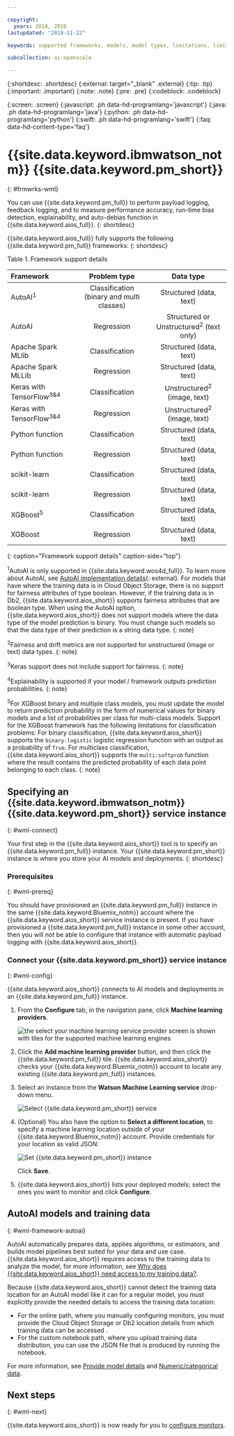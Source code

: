 ```yaml
---

copyright:
  years: 2018, 2020
lastupdated: "2019-11-22"

keywords: supported frameworks, models, model types, limitations, limits, XGBoost, AutoAI, Keras, scikit-learn, Spark, Python

subcollection: ai-openscale

---
```


{:shortdesc: .shortdesc}
{:external: target="_blank" .external}
{:tip: .tip}
{:important: .important}
{:note: .note}
{:pre: .pre}
{:codeblock: .codeblock}

{:screen: .screen}
{:javascript: .ph data-hd-programlang='javascript'}
{:java: .ph data-hd-programlang='java'}
{:python: .ph data-hd-programlang='python'}
{:swift: .ph data-hd-programlang='swift'}
{:faq: data-hd-content-type='faq'}

# {{site.data.keyword.ibmwatson_notm}} {{site.data.keyword.pm_short}}
{: #frmwrks-wml}

You can use {{site.data.keyword.pm_full}} to perform payload logging, feedback logging, and to measure performance accuracy, run-time bias detection, explainability, and auto-debias function in {{site.data.keyword.aios_full}}.
{: shortdesc}

{{site.data.keyword.aios_full}} fully supports the following {{site.data.keyword.pm_full}} frameworks: 
{: shortdesc}

Table 1. Framework support details

| Framework | Problem type | Data type |
|:---|:---:|:---:|
| AutoAI<sup>1</sup> | Classification (binary and multi classes) | Structured (data, text) |
| AutoAI | Regression | Structured or Unstructured<sup>2</sup> (text only) |
| Apache Spark MLlib | Classification | Structured (data, text) |
| Apache Spark MLLib | Regression | Structured (data, text) |
| Keras with TensorFlow<sup>3</sup><sup>&</sup><sup>4</sup> | Classification | Unstructured<sup>2</sup> (image, text) |
| Keras with TensorFlow<sup>3</sup><sup>&</sup><sup>4</sup> | Regression | Unstructured<sup>2</sup> (image, text) |
| Python function | Classification | Structured (data, text) |
| Python function | Regression | Structured (data, text) |
| scikit-learn | Classification | Structured (data, text) |
| scikit-learn | Regression | Structured (data, text) |
| XGBoost<sup>5</sup> | Classification | Structured (data, text) |
| XGBoost | Regression | Structured (data, text) |
{: caption="Framework support details" caption-side="top"}

<sup>1</sup>AutoAI is only supported in {{site.data.keyword.wos4d_full}}. To learn more about AutoAI, see [AutoAI implementation details](https://dataplatform.cloud.ibm.com/docs/content/wsj/analyze-data/autoai-details.html?audience=wdp&context=analytics){: external}. For models that have where the training data is in Cloud Object Storage, there is no support for fairness attributes of type boolean. However, if the training data is in Db2, {{site.data.keyword.aios_short}} supports fairness attributes that are boolean type. When using the AutoAI option, {{site.data.keyword.aios_short}} does not support models where the data type of the model prediction is binary. You must change such models so that the data type of their prediction is a string data type.
{: note}

<sup>2</sup>Fairness and drift metrics are not supported for unstructured (image or text) data types.
{: note}


<sup>3</sup>Keras support does not include support for fairness.
{: note}

<sup>4</sup>Explainability is supported if your model / framework outputs prediction probabilities.
{: note}

<sup>5</sup>For XGBoost binary and multiple class models, you must update the model to return prediction probability in the form of numerical values for binary models and a list of probabilities per class for multi-class models. Support for the XGBoost framework has the following limitations for classification problems: For binary classification, {{site.data.keyword.aios_short}} supports the `binary:logistic` logistic regression function with an output as a probability of `True`. For multiclass classification, {{site.data.keyword.aios_short}} supports the `multi:softprob` function where the result contains the predicted probability of each data point belonging to each class.
{: note}

## Specifying an {{site.data.keyword.ibmwatson_notm}} {{site.data.keyword.pm_short}} service instance
{: #wml-connect}

Your first step in the {{site.data.keyword.aios_short}} tool is to specify an {{site.data.keyword.pm_full}} instance. Your {{site.data.keyword.pm_short}} instance is where you store your AI models and deployments.
{: shortdesc}

### Prerequisites
{: #wml-prereq}

You should have provisioned an {{site.data.keyword.pm_full}} instance in the same {{site.data.keyword.Bluemix_notm}} account where the {{site.data.keyword.aios_short}} service instance is present. If you have provisioned a {{site.data.keyword.pm_full}} instance in some other account, then you will not be able to configure that instance with automatic payload logging with {{site.data.keyword.aios_short}}.

### Connect your {{site.data.keyword.pm_short}} service instance
{: #wml-config}

{{site.data.keyword.aios_short}} connects to AI models and deployments in an {{site.data.keyword.pm_full}} instance.

1.  From the **Configure** tab, in the navigation pane, click **Machine learning providers**.

    ![the select your machine learning service provider screen is shown with tiles for the supported machine learning engines](images/wos-machine-learning-providers-selection.png)

2.  Click the **Add machine learning provider** button, and then click the {{site.data.keyword.pm_full}} tile. {{site.data.keyword.aios_short}} checks your {{site.data.keyword.Bluemix_notm}} account to locate any existing {{site.data.keyword.pm_full}} instances. 
3. Select an instance from the **Watson Machine Learning service** drop-down menu.

    ![Select {{site.data.keyword.pm_short}} service](images/wos-gs-set-wml.png)

4.  (Optional) You also have the option to **Select a different location**, to specify a machine learning location outside of your {{site.data.keyword.Bluemix_notm}} account. Provide credentials for your location as valid JSON:

    ![Set {{site.data.keyword.pm_short}} instance](images/wos-gs-get-wml.png)

    Click **Save**.

1.  {{site.data.keyword.aios_short}} lists your deployed models; select the ones you want to monitor and click **Configure**.

## AutoAI models and training data
{: #wml-framework-autoai}

AutoAI automatically prepares data, applies algorithms, or estimators, and builds model pipelines best suited for your data and use case. {{site.data.keyword.aios_short}} requires access to the training data to analyze the model, for more information, see [Why does {{site.data.keyword.aios_short}} need access to my training data?](/docs/services/ai-openscale?topic=ai-openscale-wos-faqs#trainingdata). 

Because {{site.data.keyword.aios_short}} cannot detect the training data location for an AutoAI model like it can for a regular model, you must explicitly provide the needed details to access the training data location:

- For the online path, where you manually configuring monitors, you must provide the Cloud Object Storage or Db2 location details from which training data can be accessed .
- For the custom notebook path, where you upload training data distribution, you can use the JSON file that is produced by running the notebook.

For more information, see [Provide model details](/docs/services/ai-openscale?topic=ai-openscale-mo-config#mo-work-model-dets) and [Numeric/categorical data](/docs/services/ai-openscale?topic=ai-openscale-mo-config#mo-nuca).




## Next steps
{: #wml-next}

{{site.data.keyword.aios_short}} is now ready for you to [configure monitors](/docs/services/ai-openscale?topic=ai-openscale-mo-config).
